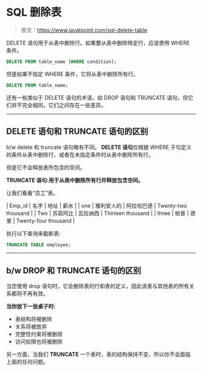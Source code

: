 # SQL 删除表

> 原文：<https://www.javatpoint.com/sql-delete-table>

DELETE 语句用于从表中删除行。如果要从表中删除特定行，应该使用 WHERE 条件。

```sql
DELETE FROM table_name [WHERE condition];

```

但是如果不指定 WHERE 条件，它将从表中删除所有行。

```sql
DELETE FROM table_name;

```

还有一些类似于 DELETE 语句的术语，如 DROP 语句和 TRUNCATE 语句，但它们并不完全相同，它们之间存在一些差异。

* * *

## DELETE 语句和 TRUNCATE 语句的区别

b/w delete 和 truncate 语句略有不同。 **DELETE 语句**仅根据 WHERE 子句定义的条件从表中删除行，或者在未指定条件时从表中删除所有行。

但是它不会释放表所包含的空间。

**TRUNCATE 语句:**用于从表**中删除所有行并释放包含空间。**

让我们看看“员工”表。

| Emp_id | 名字 | 地址 | 薪水 |
| one | 雅利安人的 | 阿拉哈巴德 | Twenty-two thousand |
| Two | 苏茹阿比 | 瓦拉纳西 | Thirteen thousand |
| three | 帕普 | 德里 | Twenty-four thousand |

执行以下查询来截断表:

```sql
TRUNCATE TABLE employee;

```

* * *

## b/w DROP 和 TRUNCATE 语句的区别

当您使用 drop 语句时，它会删除表的行和表的定义，因此该表与其他表的所有关系都将不再有效。

**当你放下一张桌子时:**

*   表结构将被删除
*   关系将被放弃
*   完整性约束将被删除
*   访问权限也将被删除

另一方面，当我们 **TRUNCATE** 一个表时，表的结构保持不变，所以你不会面临上面的任何问题。